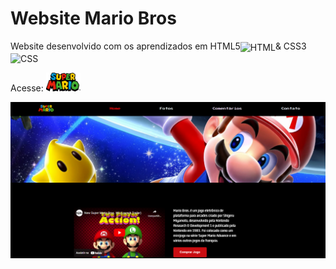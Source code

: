 # Website Mario Bros

Website desenvolvido com os aprendizados em HTML5<img align="center" alt="HTML" height="30" width="40" src="https://cdn.jsdelivr.net/gh/devicons/devicon/icons/html5/html5-original.svg">&  CSS3<img align="center" alt="CSS" height="30" width="40" src="https://cdn.jsdelivr.net/gh/devicons/devicon/icons/css3/css3-original.svg"> <br />
<p>Acesse: <a href="https://italorafaeltavares.github.io/Website-MarioBros/index.html" target=_blank><img src="./img/icon.png" height="30" width="55"></a></p>

<img align="center" alt="banner" src="./img/site.png" whidth=300>

